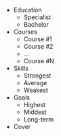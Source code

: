 * Education
  * Specialist
  * Bachelor
* Courses
  * Course #1
  * Course #2
  * ...
  * Course #N
* Skills
  * Strongest
  * Average
  * Weakest
* Goals
  * Highest
  * Middest
  * Long-term
* Cover
